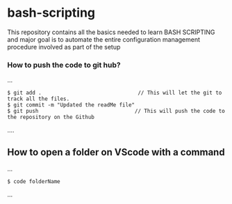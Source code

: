 # bash-scripting

This repository contains all the basics needed to learn BASH SCRIPTING and major goal is to automate the entire configuration management procedure involved as part of the setup

### How to push the code to git hub?
...

    $ git add .                               // This will let the git to track all the files.
    $ git commit -m "Updated the readMe file"
    $ git push                               // This will push the code to the repository on the Github
....

## How to open a folder on VScode with a command
...

    $ code folderName
...    